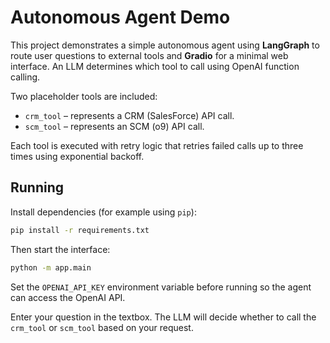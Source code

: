 # Autonomous Agent Demo

This project demonstrates a simple autonomous agent using **LangGraph** to
route user questions to external tools and **Gradio** for a minimal web
interface. An LLM determines which tool to call using OpenAI function
calling.

Two placeholder tools are included:

- `crm_tool` &ndash; represents a CRM (SalesForce) API call.
- `scm_tool` &ndash; represents an SCM (o9) API call.

Each tool is executed with retry logic that retries failed calls up to three
 times using exponential backoff.

## Running

Install dependencies (for example using `pip`):

```bash
pip install -r requirements.txt
```

Then start the interface:

```bash
python -m app.main
```

Set the `OPENAI_API_KEY` environment variable before running so the agent can
access the OpenAI API.

Enter your question in the textbox. The LLM will decide whether to call the
`crm_tool` or `scm_tool` based on your request.
